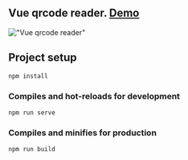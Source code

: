 ## Vue qrcode reader. [Demo](https://vue-qrcode.herokuapp.com/)

!["Vue qrcode reader"](https://i.ibb.co/mJwhF9h/Screen-Shot-2022-05-26-at-19-11-06.png "Vue qrcode reader")

## Project setup
```
npm install
```

### Compiles and hot-reloads for development
```
npm run serve
```

### Compiles and minifies for production
```
npm run build
